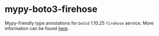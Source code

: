 # mypy-boto3-firehose

Mypy-friendly type annotations for `boto3` 1.10.25 `firehose` service.
More information can be found [here](https://github.com/vemel/mypy_boto3).